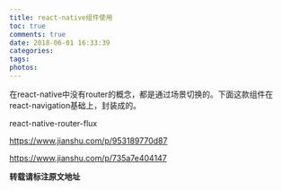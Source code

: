 ```yaml
---
title: react-native组件使用
toc: true
comments: true
date: 2018-06-01 16:33:39
categories:
tags:
photos:
---
```


在react-native中没有router的概念，都是通过场景切换的。下面这款组件在react-navigation基础上，封装成的。

<!--more-->

react-native-router-flux

https://www.jianshu.com/p/953189770d87

https://www.jianshu.com/p/735a7e404147


**转载请标注原文地址**

